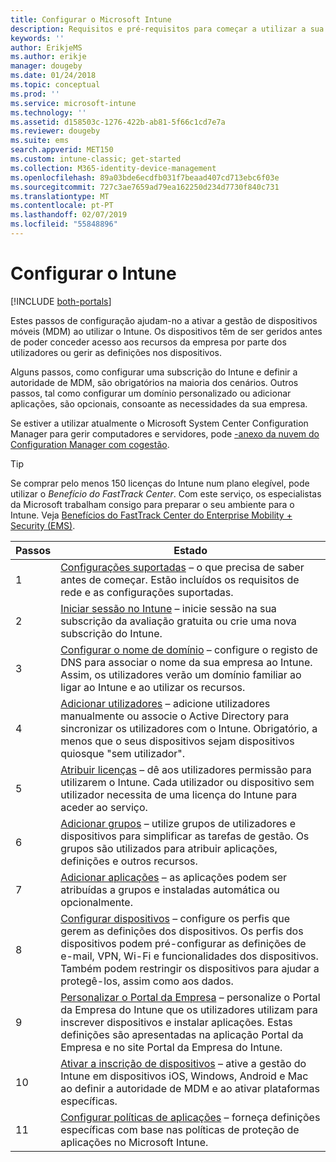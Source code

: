 ```yaml
---
title: Configurar o Microsoft Intune
description: Requisitos e pré-requisitos para começar a utilizar a sua subscrição do Intune
keywords: ''
author: ErikjeMS
ms.author: erikje
manager: dougeby
ms.date: 01/24/2018
ms.topic: conceptual
ms.prod: ''
ms.service: microsoft-intune
ms.technology: ''
ms.assetid: d158503c-1276-422b-ab81-5f66c1cd7e7a
ms.reviewer: dougeby
ms.suite: ems
search.appverid: MET150
ms.custom: intune-classic; get-started
ms.collection: M365-identity-device-management
ms.openlocfilehash: 89a03bde6ecdfb031f7beaad407cd713ebc6f03e
ms.sourcegitcommit: 727c3ae7659ad79ea162250d234d7730f840c731
ms.translationtype: MT
ms.contentlocale: pt-PT
ms.lasthandoff: 02/07/2019
ms.locfileid: "55848896"
---
```

# <a name="set-up-intune"></a>Configurar o Intune

[!INCLUDE [both-portals](./includes/note-for-both-portals.md)]

Estes passos de configuração ajudam-no a ativar a gestão de dispositivos móveis (MDM) ao utilizar o Intune. Os dispositivos têm de ser geridos antes de poder conceder acesso aos recursos da empresa por parte dos utilizadores ou gerir as definições nos dispositivos.

Alguns passos, como configurar uma subscrição do Intune e definir a autoridade de MDM, são obrigatórios na maioria dos cenários. Outros passos, tal como configurar um domínio personalizado ou adicionar aplicações, são opcionais, consoante as necessidades da sua empresa.

Se estiver a utilizar atualmente o Microsoft System Center Configuration Manager para gerir computadores e servidores, pode [-anexo da nuvem do Configuration Manager com cogestão](https://docs.microsoft.com/sccm/comanage/overview).

>[!TIP]
>Se comprar pelo menos 150 licenças do Intune num plano elegível, pode utilizar o *Benefício do FastTrack Center*. Com este serviço, os especialistas da Microsoft trabalham consigo para preparar o seu ambiente para o Intune. Veja [Benefícios do FastTrack Center do Enterprise Mobility + Security (EMS)](https://docs.microsoft.com/enterprise-mobility-security/Solutions/enterprise-mobility-fasttrack-program).



| Passos |                                                                                                                       Estado                                                                                                                       |
|-------|----------------------------------------------------------------------------------------------------------------------------------------------------------------------------------------------------------------------------------------------------|
|   1   |                                        [Configurações suportadas](supported-devices-browsers.md) – o que precisa de saber antes de começar. Estão incluídos os requisitos de rede e as configurações suportadas.                                         |
|   2   |                                                                 [Iniciar sessão no Intune](account-sign-up.md) – inicie sessão na sua subscrição da avaliação gratuita ou crie uma nova subscrição do Intune.                                                                  |
|   3   |                [Configurar o nome de domínio](custom-domain-name-configure.md) – configure o registo de DNS para associar o nome da sua empresa ao Intune. Assim, os utilizadores verão um domínio familiar ao ligar ao Intune e ao utilizar os recursos.                |
|   4   |                                   [Adicionar utilizadores](users-add.md) – adicione utilizadores manualmente ou associe o Active Directory para sincronizar os utilizadores com o Intune. Obrigatório, a menos que o seus dispositivos sejam dispositivos quiosque "sem utilizador".                                    |
|   5   |                                            [Atribuir licenças](licenses-assign.md) – dê aos utilizadores permissão para utilizarem o Intune. Cada utilizador ou dispositivo sem utilizador necessita de uma licença do Intune para aceder ao serviço.                                             |
|   6   |                                               [Adicionar grupos](groups-add.md) – utilize grupos de utilizadores e dispositivos para simplificar as tarefas de gestão. Os grupos são utilizados para atribuir aplicações, definições e outros recursos.                                                |
|   7   |                                                                        [Adicionar aplicações](apps-add.md) – as aplicações podem ser atribuídas a grupos e instaladas automática ou opcionalmente.                                                                         |
|   8   | [Configurar dispositivos](device-profiles.md) – configure os perfis que gerem as definições dos dispositivos. Os perfis dos dispositivos podem pré-configurar as definições de e-mail, VPN, Wi-Fi e funcionalidades dos dispositivos. Também podem restringir os dispositivos para ajudar a protegê-los, assim como aos dados. |
|   9   |       [Personalizar o Portal da Empresa](company-portal-app.md) – personalize o Portal da Empresa do Intune que os utilizadores utilizam para inscrever dispositivos e instalar aplicações. Estas definições são apresentadas na aplicação Portal da Empresa e no site Portal da Empresa do Intune.       |
|  10   |                                [Ativar a inscrição de dispositivos](mdm-authority-set.md) – ative a gestão do Intune em dispositivos iOS, Windows, Android e Mac ao definir a autoridade de MDM e ao ativar plataformas específicas.                                 |
|  11   |                                                        [Configurar políticas de aplicações](app-protection-policy.md) – forneça definições específicas com base nas políticas de proteção de aplicações no Microsoft Intune.                                                         |

